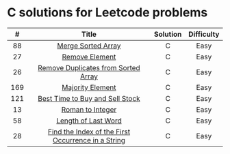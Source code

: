 # C solutions for Leetcode problems

|  #   | Title | Solution | Difficulty |
| :-:  | :---: |:--------:|:----------:|
|  88  |<a href="https://leetcode.com/problems/merge-sorted-array?envType=study-plan-v2&envId=top-interview-150">Merge Sorted Array</a>| C | Easy |
|  27  |<a href="https://leetcode.com/problems/remove-element?envType=study-plan-v2&envId=top-interview-150">Remove Element</a>| C | Easy |
|  26  |<a href="https://leetcode.com/problems/remove-duplicates-from-sorted-array?envType=study-plan-v2&envId=top-interview-150">Remove Duplicates from Sorted Array</a>| C | Easy |
|  169 |<a href="https://leetcode.com/problems/majority-element?envType=study-plan-v2&envId=top-interview-150">Majority Element</a>| C | Easy |
|  121 |<a href="https://leetcode.com/problems/best-time-to-buy-and-sell-stock?envType=study-plan-v2&envId=top-interview-150">Best Time to Buy and Sell Stock</a>| C | Easy |
|  13  |<a href="https://leetcode.com/problems/roman-to-integer?envType=study-plan-v2&envId=top-interview-150">Roman to Integer</a>| C | Easy |
|  58  |<a href="https://leetcode.com/problems/length-of-last-word?envType=study-plan-v2&envId=top-interview-150">Length of Last Word</a>| C | Easy |
|  28  |<a href="https://leetcode.com/problems/find-the-index-of-the-first-occurrence-in-a-string?envType=study-plan-v2&envId=top-interview-150">Find the Index of the First Occurrence in a String</a>| C | Easy |
